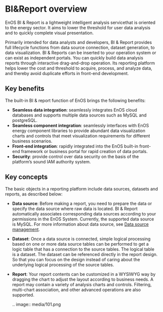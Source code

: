 # BI&Report overview

EnOS BI & Report is a lightweight intelligent analysis servicethat is oriented to the energy sector. It aims to lower the threshold for user data analysis and to quickly complete visual presentation.

Primarily intended for data analysts and developers, BI & Report provides full lifecycle functions from data source connection, dataset generation, to data visualization. BI & Reports can be inserted to your operation system or can exist as independent portals. You can quickly build data analysis reports through interactive drag-and-drop operation. Its reporting platform helps lower the cost and threshold to acquire, process, and analyze data, and thereby avoid duplicate efforts in front-end development.

## Key benefits

The built-in BI & report function of EnOS brings the following benefits:

- **Seamless data integration**: seamlessly integrates EnOS cloud databases and supports multiple data sources such as MySQL and postgreSQL.
- **Seamless component integration**: seamlessly interfaces with EnOS energy component libraries to provide abundant data visualization charts and controls that meet visualization requirements for different business scenarios.
- **Front-end integration**: rapidly integrated into the EnOS built-in front-end framework or business portal for rapid creation of data portals.
- **Security**: provide control over data security on the basis of the platform’s sound IAM authority system.

## Key concepts

The basic objects in a reporting platform include data sources, datasets and reports, as described below:

- **Data source**: Before making a report, you need to prepare the data or specify the data source where raw data is located. BI & Report automatically associates corresponding data sources according to your permissions in the EnOS System. Currently, the supported data source is MySQL. For more information about data source, see [Data source management](https://docs.eniot.com/docs/offline-data/en/latest/data_source/datasource_overview.html).

- **Dataset**: Once a data source is connected, simple logical processing based on one or more data source tables can be performed to get a logic table that has a connection to the source tables. The logical table is a dataset. The dataset can be referenced directly in the report design. So that you can focus on the design instead of caring about the underlying logical processing of the source tables.

- **Report**: Your report contents can be customized in a WYSIWYG way by dragging the chart to adjust the layout according to business needs. A report may contain a variety of analysis charts and controls. Filtering, multi-chart association, and other advanced operations are also supported.

	.. image:: media/101.png

<!--end-->
